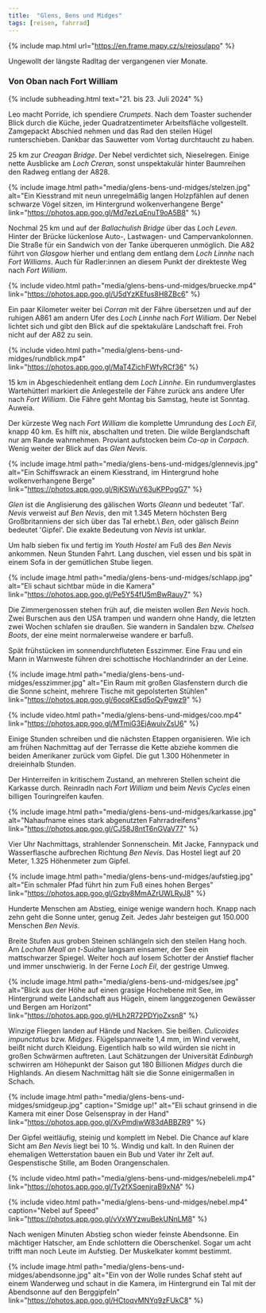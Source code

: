 ```yaml
---
title:  "Glens, Bens und Midges"
tags: [reisen, fahrrad]
---
```


{% include map.html url="https://en.frame.mapy.cz/s/rejosulapo" %}

Ungewollt der längste Radltag der vergangenen vier Monate.

### Von Oban nach Fort William

{% include subheading.html text="21. bis 23. Juli 2024" %}  

Leo macht Porride, ich spendiere *Crumpets*.
Nach dem Toaster suchender Blick durch die Küche, jeder Quadratzentimeter Arbeitsfläche vollgestellt.
Zamgepackt Abschied nehmen und das Rad den steilen Hügel runterschieben.
Dankbar das Sauwetter vom Vortag durchtaucht zu haben.

25 km zur *Creagan Bridge*.
Der Nebel verdichtet sich, Nieselregen.
Einige nette Ausblicke am *Loch Creran*, sonst unspektakulär hinter Baumreihen den Radweg entlang der A828.

{% include image.html path="media/glens-bens-und-midges/stelzen.jpg" alt="Ein Kiesstrand mit neun unregelmäßig langen Holzpfählen auf denen schwarze Vögel sitzen, im Hintergrund wolkenverhangene Berge" link="https://photos.app.goo.gl/Md7ezLqEnuT9oA5B8" %}

Nochmal 25 km und auf der *Ballachulish Bridge* über das *Loch Leven*.
Hinter der Brücke lückenlose Auto-, Lastwagen- und Campervankolonnen.
Die Straße für ein Sandwich von der Tanke überqueren unmöglich.
Die A82 führt von *Glasgow* hierher und entlang dem entlang dem *Loch Linnhe* nach *Fort Williams*.
Auch für Radler:innen an diesem Punkt der direkteste Weg nach *Fort William*.

{% include video.html path="media/glens-bens-und-midges/bruecke.mp4" link="https://photos.app.goo.gl/U5dYzKEfus8H8ZBc6" %}

Ein paar Kilometer weiter bei *Corran* mit der Fähre übersetzen und auf der ruhigen A861 am andern Ufer des *Loch Linnhe* nach *Fort William*.
Der Nebel lichtet sich und gibt den Blick auf die spektakuläre Landschaft frei.
Froh nicht auf der A82 zu sein.

{% include video.html path="media/glens-bens-und-midges/rundblick.mp4" link="https://photos.app.goo.gl/MaT4ZichFWfyRCf36" %}

15 km in Abgeschiedenheit entlang dem *Loch Linnhe*.
Ein rundumverglastes Wartehütterl markiert die Anlegestelle der Fähre zurück ans andere Ufer nach *Fort William*.
Die Fähre geht Montag bis Samstag, heute ist Sonntag.
Auweia.

Der kürzeste Weg nach *Fort William* die komplette Umrundung des *Loch Eil*, knapp 40 km.
Es hilft nix, abschalten und treten.
Die wilde Berglandschaft nur am Rande wahrnehmen.
Proviant aufstocken beim *Co-op* in *Corpach*.
Wenig weiter der Blick auf das *Glen Nevis*.

{% include image.html path="media/glens-bens-und-midges/glennevis.jpg" alt="Ein Schiffswrack an einem Kiesstrand, im Hintergrund hohe wolkenverhangene Berge" link="https://photos.app.goo.gl/RjKSWuY63uKPPogG7" %}

*Glen* ist die Anglisierung des gälischen Worts *Gleann* und bedeutet 'Tal'.
*Nevis* verweist auf *Ben Nevis*, den mit 1.345 Metern höchsten Berg Großbritanniens der sich über das Tal erhebt.\\
*Ben*, oder gälisch *Beinn* bedeutet 'Gipfel'.
Die exakte Bedeutung von *Nevis* ist unklar.

Um halb sieben fix und fertig im *Youth Hostel* am Fuß des *Ben Nevis* ankommen.
Neun Stunden Fahrt.
Lang duschen, viel essen und bis spät in einem Sofa in der gemütlichen Stube liegen.

{% include image.html path="media/glens-bens-und-midges/schlapp.jpg" alt="Eli schaut sichtbar müde in die Kamera" link="https://photos.app.goo.gl/Pe5Y54fU5mBwRauy7" %}

Die Zimmergenossen stehen früh auf, die meisten wollen *Ben Nevis* hoch.
Zwei Burschen aus den USA trampen und wandern ohne Handy, die letzten zwei Wochen schlafen sie draußen.
Sie wandern in Sandalen bzw. *Chelsea Boots*, der eine meint normalerweise wandere er barfuß.

Spät frühstücken im sonnendurchfluteten Esszimmer.
Eine Frau und ein Mann in Warnweste führen drei schottische Hochlandrinder an der Leine.

{% include image.html path="media/glens-bens-und-midges/esszimmer.jpg" alt="Ein Raum mit großen Glasfenstern durch die die Sonne scheint, mehrere Tische mit gepolsterten Stühlen" link="https://photos.app.goo.gl/6ocqKEsd5oQyPgwz9" %}

{% include video.html path="media/glens-bens-und-midges/coo.mp4" link="https://photos.app.goo.gl/MTmiG3EjAwuivZsU6" %}

Einige Stunden schreiben und die nächsten Etappen organisieren.
Wie ich am frühen Nachmittag auf der Terrasse die Kette abziehe kommen die beiden Amerikaner zurück vom Gipfel.
Die gut 1.300 Höhenmeter in dreieinhalb Stunden.

Der Hinterreifen in kritischem Zustand, an mehreren Stellen scheint die Karkasse durch.
Reinradln nach *Fort William* und beim *Nevis Cycles* einen billigen Touringreifen kaufen.

{% include image.html path="media/glens-bens-und-midges/karkasse.jpg" alt="Nahaufname eines stark abgenutzten Fahrradreifens" link="https://photos.app.goo.gl/CJ58J8ntT6nGVaV77" %}

Vier Uhr Nachmittags, strahlender Sonnenschein.
Mit Jacke, Fannypack und Wasserflasche aufbrechen Richtung *Ben Nevis*.
Das Hostel liegt auf 20 Meter, 1.325 Höhenmeter zum Gipfel.

{% include image.html path="media/glens-bens-und-midges/aufstieg.jpg" alt="Ein schmaler Pfad führt hin zum Fuß eines hohen Berges" link="https://photos.app.goo.gl/Gzby8MmAZrUWLRyJ8" %}

Hunderte Menschen am Abstieg, einige wenige wandern hoch.
Knapp nach zehn geht die Sonne unter, genug Zeit.
Jedes Jahr besteigen gut 150.000 Menschen *Ben Nevis*.

Breite Stufen aus groben Steinen schlängeln sich den steilen Hang hoch.
Am *Lochan Meall an t-Suidhe* langsam einsamer, der See ein mattschwarzer Spiegel.
Weiter hoch auf losem Schotter der Anstief flacher und immer unschwierig.
In der Ferne *Loch Eil*, der gestrige Umweg.

{% include image.html path="media/glens-bens-und-midges/see.jpg" alt="Blick aus der Höhe auf einen grasige Hochebene mit See, im Hintergrund weite Landschaft aus Hügeln, einem langgezogenen Gewässer und Bergen am Horizont" link="https://photos.app.goo.gl/HLh2R72PDYjoZxsn8" %}

Winzige Fliegen landen auf Hände und Nacken.
Sie beißen.
*Culicoides impunctatus* bzw. *Midges*.
Flügelspannweite 1,4 mm, im Wind verweht, beißt nicht durch Kleidung.
Eigentlich halb so wild würden sie nicht in großen Schwärmen auftreten.
Laut Schätzungen der Universität *Edinburgh* schwirren am Höhepunkt der Saison gut 180 Billionen *Midges* durch die Highlands.
An diesem Nachmittag hält sie die Sonne einigermaßen in Schach.

{% include image.html path="media/glens-bens-und-midges/smidgeup.jpg" caption="Smidge up!" alt="Eli schaut grinsend in die Kamera mit einer Dose Gelsenspray in der Hand" link="https://photos.app.goo.gl/XvPmdjwW83dABBZR9" %}

Der Gipfel weitläufig, steinig und komplett im Nebel.
Die Chance auf klare Sicht am *Ben Nevis* liegt bei 10 %.
Windig und kalt.
In den Ruinen der ehemaligen Wetterstation bauen ein Bub und Vater ihr Zelt auf.
Gespenstische Stille, am Boden Orangenschalen.

{% include video.html path="media/glens-bens-und-midges/nebeleli.mp4" link="https://photos.app.goo.gl/Ty2fXSqenjraB9xNA" %}

{% include video.html path="media/glens-bens-und-midges/nebel.mp4" caption="Nebel auf Speed" link="https://photos.app.goo.gl/vVxWYzwuBekUNnLM8" %}

Nach wenigen Minuten Abstieg schon wieder feinste Abendsonne.
Ein mächtiger Hatscher, am Ende schlottern die Oberschenkel.
Sogar um acht trifft man noch Leute im Aufstieg.
Der Muskelkater kommt bestimmt.

{% include image.html path="media/glens-bens-und-midges/abendsonne.jpg" alt="Ein von der Wolle rundes Schaf steht auf einem Wanderweg und schaut in die Kamera, im Hintergrund ein Tal mit der Abendsonne auf den Berggipfeln" link="https://photos.app.goo.gl/HCtoqvMNYq9zFUkC8" %}
